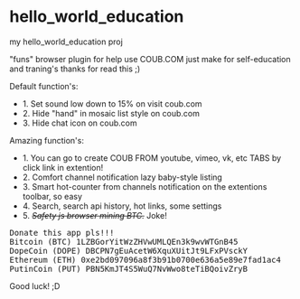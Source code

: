 # hello_world_education
my hello_world_education proj

"funs" browser plugin for help use COUB.COM
just make for self-education and traning's
thanks for read this ;)

Default function's:

<ul>
<li>1. Set sound low down to 15% on visit coub.com</li>
<li>2. Hide "hand" in mosaic list style on coub.com</li>
<li>3. Hide chat icon on coub.com </li>
</ul>

Amazing function's:

<ul>
<li>1. You can go to create COUB FROM youtube, vimeo, vk, etc TABS by click link in extention!</li>
<li>2. Comfort channel notification lazy baby-style listing</li>
<li>3. Smart hot-counter from channels notification on the extentions toolbar, so easy</li>
<li>4. Search, search api history, hot links, some settings</li>
<li>5. <s><i>Safety js browser mining BTC.</i></s> Joke!</li>
</ul>

<pre>Donate this app pls!!! 
Bitcoin (BTC) 1LZBGorYitWzZHVwUMLQEn3k9wvWTGnB45 
DopeCoin (DOPE) DBCPN7gEuAcetW6XquXUitJt9LFxPVsckY 
Ethereum (ETH) 0xe2bd097096a8f3b91b0700e636a5e89e7fad1ac4
PutinCoin (PUT) PBN5KmJT4S5WuQ7NvWwo8teTiBQoivZryB
</pre>

Good luck! ;D